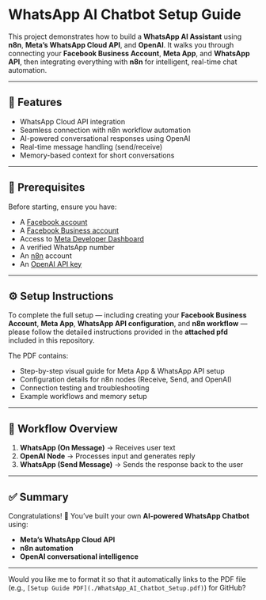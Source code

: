 

# WhatsApp AI Chatbot Setup Guide

This project demonstrates how to build a **WhatsApp AI Assistant** using **n8n**, **Meta’s WhatsApp Cloud API**, and **OpenAI**.
It walks you through connecting your **Facebook Business Account**, **Meta App**, and **WhatsApp API**, then integrating everything with **n8n** for intelligent, real-time chat automation.

---

## 🚀 Features

* WhatsApp Cloud API integration
* Seamless connection with n8n workflow automation
* AI-powered conversational responses using OpenAI
* Real-time message handling (send/receive)
* Memory-based context for short conversations

---

## 🧩 Prerequisites

Before starting, ensure you have:

* A [Facebook account](https://www.facebook.com/)
* A [Facebook Business account](https://business.facebook.com/)
* Access to [Meta Developer Dashboard](https://developers.facebook.com/)
* A verified WhatsApp number
* An [n8n](https://n8n.io/) account
* An [OpenAI API key](https://platform.openai.com/)

---

## ⚙️ Setup Instructions

To complete the full setup — including creating your **Facebook Business Account**, **Meta App**, **WhatsApp API configuration**, and **n8n workflow** —
please follow the detailed instructions provided in the **attached pfd** included in this repository.

The PDF contains:

* Step-by-step visual guide for Meta App & WhatsApp API setup
* Configuration details for n8n nodes (Receive, Send, and OpenAI)
* Connection testing and troubleshooting
* Example workflows and memory setup

---

## 🧠 Workflow Overview

1. **WhatsApp (On Message)** → Receives user text
2. **OpenAI Node** → Processes input and generates reply
3. **WhatsApp (Send Message)** → Sends the response back to the user

---

## ✅ Summary

Congratulations! 🎉
You’ve built your own **AI-powered WhatsApp Chatbot** using:

* **Meta’s WhatsApp Cloud API**
* **n8n automation**
* **OpenAI conversational intelligence**

---

Would you like me to format it so that it automatically links to the PDF file (e.g., `[Setup Guide PDF](./WhatsApp_AI_Chatbot_Setup.pdf)`) for GitHub?
